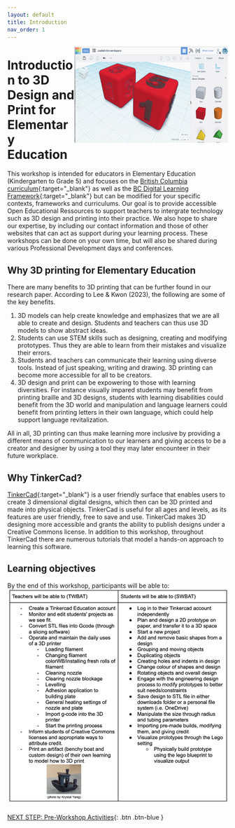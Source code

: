 ```yaml
---
layout: default
title: Introduction 
nav_order: 1
---
```

<img src="images/tinkercad-logo.png" style="float:right;width:350px;height:220px;"> 

# Introduction to 3D Design and Print for Elementary Education
This workshop is intended for educators in Elementary Education (Kindergarten to Grade 5) and focuses on the [British Columbia curriculum](https://curriculum.gov.bc.ca/){:target="_blank"} as well as the [BC Digital Learning Framework](https://www2.gov.bc.ca/assets/gov/education/kindergarten-to-grade-12/teach/teaching-tools/digital-literacy-framework.pdf){:target="_blank"} but can be modified for your specific contexts, frameworks and curriculums. Our goal is to provide accessible Open Educational Ressources to support teachers to intergrate technology such as 3D design and printing into their practice. We also hope to share our expertise, by including our contact information and those of other websites that can act as support during your learning process. These workshops can be done on your own time, but will also be shared during various Professional Development days and conferences. 

## Why 3D printing for Elementary Education 
There are many benefits to 3D printing that can be further found in our research paper. 
According to Lee & Kwon (2023), the following are some of the key benefits.
1. 3D models can help create knowledge and emphasizes that we are all able to create and design. Students and teachers can thus use 3D models to show abstract ideas.
2. Students can use STEM skills such as designing, creating and modifying prototypes. Thus they are able to learn from their mistakes and visualize their errors.
3. Students and teachers can communicate their learning using diverse tools. Instead of just speaking, writing and drawing. 3D printing can become more accessible for all to be creators.
4. 3D design and print can be expowering to those with learning diversities. For instance visually impared students may benefit from printing braille and 3D designs, students with learning disabilities could benefit from the 3D world and manipulation and language learners could benefit from printing letters in their own language, which could help support language revitalization.

All in all, 3D printing can thus make learning more inclusive by providing a different means of communication to our learners and giving access to be a creator and designer by using a tool they may later encounteer in their future workplace.
  
## Why TinkerCad? 

[TinkerCad](http://tinkercad.com){:target="_blank"} is a user friendly surface that enables users to create 3 dimensional digital designs, which then can be 3D printed and made into physical objects. TinkerCad is useful for all ages and levels, as its features are user friendly, free to save and use. TinkerCad makes 3D designing more accessible and grants the ability to publish designs under a Creative Commons license. In addition to this workshop, throughout TinkerCad there are numerous tutorials that model a hands-on approach to learning this software. 

## Learning objectives
By the end of this workshop, participants will be able to:
![TinkerCad Class Image](images/WBAT.png)

[NEXT STEP: Pre-Workshop Activities](pre-workshop.html){: .btn .btn-blue }

